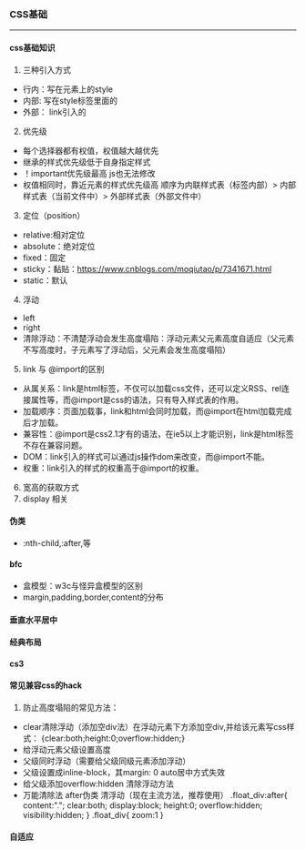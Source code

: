 ### CSS基础
******
#### css基础知识
1. 三种引入方式
* 行内：写在元素上的style
* 内部: 写在style标签里面的
* 外部： link引入的
2. 优先级
* 每个选择器都有权值，权值越大越优先
* 继承的样式优先级低于自身指定样式
* ！important优先级最高 js也无法修改
* 权值相同时，靠近元素的样式优先级高 顺序为内联样式表（标签内部）> 内部样式表（当前文件中）> 外部样式表（外部文件中）
3. 定位（position）
* relative:相对定位
* absolute：绝对定位
* fixed：固定
* sticky：黏贴：https://www.cnblogs.com/moqiutao/p/7341671.html
* static：默认
4. 浮动
* left
* right
* 清除浮动：不清楚浮动会发生高度塌陷：浮动元素父元素高度自适应（父元素不写高度时，子元素写了浮动后，父元素会发生高度塌陷）
5. link 与 @import的区别
* 从属关系：link是html标签，不仅可以加载css文件，还可以定义RSS、rel连接属性等，而@import是css的语法，只有导入样式表的作用。
* 加载顺序：页面加载事，link和html会同时加载，而@import在html加载完成后才加载。
* 兼容性：@import是css2.1才有的语法，在ie5以上才能识别，link是html标签不存在兼容问题。
* DOM：link引入的样式可以通过js操作dom来改变，而@import不能。
* 权重：link引入的样式的权重高于@import的权重。
6. 宽高的获取方式
7. display 相关
#### 伪类
* :nth-child,:after,等
#### bfc
* 盒模型：w3c与怪异盒模型的区别
* margin,padding,border,content的分布
#### 垂直水平居中
#### 经典布局
#### cs3
#### 常见兼容css的hack
1. 防止高度塌陷的常见方法：
* clear清除浮动（添加空div法）在浮动元素下方添加空div,并给该元素写css样式：   {clear:both;height:0;overflow:hidden;}
* 给浮动元素父级设置高度
* 父级同时浮动（需要给父级同级元素添加浮动）
* 父级设置成inline-block，其margin: 0 auto居中方式失效
* 给父级添加overflow:hidden 清除浮动方法
* 万能清除法 after伪类 清浮动（现在主流方法，推荐使用）
.float_div:after{
	content:".";
	clear:both;
	display:block;
	height:0;
	overflow:hidden;
	visibility:hidden;
}
.float_div{
	zoom:1
} 
#### 自适应